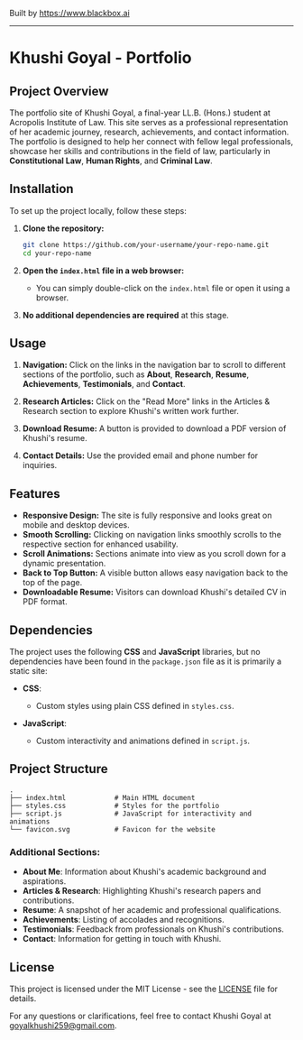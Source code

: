 
Built by https://www.blackbox.ai

---

# Khushi Goyal - Portfolio

## Project Overview
The portfolio site of Khushi Goyal, a final-year LL.B. (Hons.) student at Acropolis Institute of Law. This site serves as a professional representation of her academic journey, research, achievements, and contact information. The portfolio is designed to help her connect with fellow legal professionals, showcase her skills and contributions in the field of law, particularly in **Constitutional Law**, **Human Rights**, and **Criminal Law**.

## Installation
To set up the project locally, follow these steps:

1. **Clone the repository:**
   ```bash
   git clone https://github.com/your-username/your-repo-name.git
   cd your-repo-name
   ```

2. **Open the `index.html` file in a web browser:**
   - You can simply double-click on the `index.html` file or open it using a browser.

3. **No additional dependencies are required** at this stage.

## Usage
1. **Navigation:** Click on the links in the navigation bar to scroll to different sections of the portfolio, such as **About**, **Research**, **Resume**, **Achievements**, **Testimonials**, and **Contact**.

2. **Research Articles:** Click on the "Read More" links in the Articles & Research section to explore Khushi's written work further.

3. **Download Resume:** A button is provided to download a PDF version of Khushi's resume.

4. **Contact Details:** Use the provided email and phone number for inquiries.

## Features
- **Responsive Design:** The site is fully responsive and looks great on mobile and desktop devices.
- **Smooth Scrolling:** Clicking on navigation links smoothly scrolls to the respective section for enhanced usability.
- **Scroll Animations:** Sections animate into view as you scroll down for a dynamic presentation.
- **Back to Top Button:** A visible button allows easy navigation back to the top of the page.
- **Downloadable Resume:** Visitors can download Khushi's detailed CV in PDF format.

## Dependencies
The project uses the following **CSS** and **JavaScript** libraries, but no dependencies have been found in the `package.json` file as it is primarily a static site:

- **CSS**:
  - Custom styles using plain CSS defined in `styles.css`.
  
- **JavaScript**:
  - Custom interactivity and animations defined in `script.js`.

## Project Structure
```plaintext
.
├── index.html            # Main HTML document
├── styles.css            # Styles for the portfolio
├── script.js             # JavaScript for interactivity and animations
└── favicon.svg           # Favicon for the website
```

### Additional Sections:
- **About Me**: Information about Khushi's academic background and aspirations.
- **Articles & Research**: Highlighting Khushi's research papers and contributions.
- **Resume**: A snapshot of her academic and professional qualifications.
- **Achievements**: Listing of accolades and recognitions.
- **Testimonials**: Feedback from professionals on Khushi's contributions.
- **Contact**: Information for getting in touch with Khushi.

## License
This project is licensed under the MIT License - see the [LICENSE](LICENSE) file for details.

For any questions or clarifications, feel free to contact Khushi Goyal at [goyalkhushi259@gmail.com](mailto:goyalkhushi259@gmail.com).